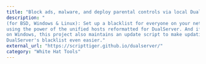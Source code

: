 ```yaml
---
title: "Block ads, malware, and deploy parental controls via local DualServer DNS/DHCP server"
description: "
(for BSD, Windows & Linux): Set up a blacklist for everyone on your network
using the power of the unified hosts reformatted for DualServer. And if you're
on Windows, this project also maintains an update script to make updating
DualServer's blacklist even easier."
external_url: "https://scripttiger.github.io/dualserver/"
category: "White Hat Tools"
---
```

